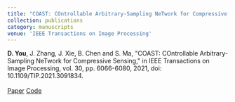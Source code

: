 ```yaml
---
title: "COAST: COntrollable Arbitrary-Sampling NeTwork for Compressive Sensing"
collection: publications
category: manuscripts
venue: 'IEEE Transactions on Image Processing'
---
```

**D. You**, J. Zhang, J. Xie, B. Chen and S. Ma, "COAST: COntrollable Arbitrary-Sampling NeTwork for Compressive Sensing," in IEEE Transactions on Image Processing, vol. 30, pp. 6066-6080, 2021, doi: 10.1109/TIP.2021.3091834. <br><br> [Paper](https://ieeexplore.ieee.org/abstract/document/9467810?casa_token=iCcQUhrM9kEAAAAA:vVvpSQSiNZv-Xzf5t0-xtZ7BJTZnSXvtZqnGKNhXPKoENr8YH82k7BQqg40TDmU6PE9cF7nR) [Code](https://github.com/jianzhangcs/COAST)



